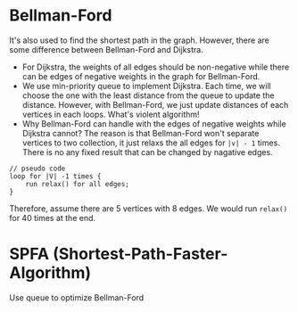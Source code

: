 # Bellman-Ford
It's also used to find the shortest path in the graph. However, there are some difference between Bellman-Ford and Dijkstra.  

* For Dijkstra, the weights of all edges should be non-negative while there can be edges of negative weights in the graph for Bellman-Ford.  
* We use min-priority queue to implement Dijkstra. Each time, we will choose the one with the least distance from the queue to update the distance. However, with Bellman-Ford, we just update distances of each vertices in each loops. What's violent algorithm!  
* Why Bellman-Ford can handle with the edges of negative weights while Dijkstra cannot? The reason is that Bellman-Ford won't separate vertices to two collection, it just relaxs the all edges for `|v| - 1` times. There is no any fixed result that can be changed by nagative edges.

```
// pseudo code
loop for |V| -1 times {
    run relax() for all edges;
}
```  
Therefore, assume there are 5 vertices with 8 edges. We would run `relax()` for 40 times at the end.

# SPFA (Shortest-Path-Faster-Algorithm)
Use queue to optimize Bellman-Ford